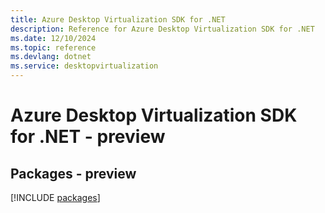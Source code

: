 ```yaml
---
title: Azure Desktop Virtualization SDK for .NET
description: Reference for Azure Desktop Virtualization SDK for .NET
ms.date: 12/10/2024
ms.topic: reference
ms.devlang: dotnet
ms.service: desktopvirtualization
---
```

# Azure Desktop Virtualization SDK for .NET - preview
## Packages - preview
[!INCLUDE [packages](desktop-virtualization-index.md)]